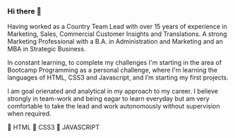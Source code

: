 ### Hi there 👋

Having worked as a Country Team Lead with over 15 years of experience in Marketing, Sales, Commercial Customer Insights and Translations. A strong Marketing Professional with a B.A. in Administration and Marketing and an MBA in Strategic Business. 

In constant learning, to complete my challenges I'm starting in the area of Bootcamp Programming as a personal challenge, where I'm learning the languages  of HTML, CSS3 and Javascript, and I’m starting my first projects.

I am goal orienated and analytical in my approach to my career. I believe strongly in team-work and being eagar to learn everyday but am very comfortable to take the lead and work autonomously without supervision when required.

👋 HTML
👋 CSS3
👋 JAVASCRIPT




